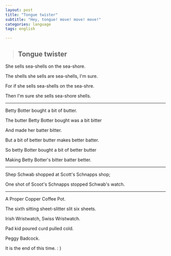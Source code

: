 ```yaml
---
layout: post
title: "Tongue twister"
subtitle: "Hey, tongue! move! move! move!"
categories: language
tags: english

---
```


> ## Tongue twister

She sells sea-shells on the sea-shore.

The shells she sells are sea-shells, I'm sure.

For if she sells sea-shells on the sea-shre.

Then I'm sure she sells sea-shore shells.



------



Betty Botter bought a bit of butter.

The butter Betty Botter bought was a bit bitter

And made her batter bitter.

But a bit of better butter makes better batter.

So betty Botter bought a bit of better butter

Making Betty Botter's bitter batter better.



------



Shep Schwab shopped at Scott's Schnapps shop;

One shot of Scoot's Schnapps stopped Schwab's watch.



------



A Proper Copper Coffee Pot.

The sixth sitting sheet-slitter slit six sheets.

Irish Wristwatch, Swiss Wristwatch.

Pad kid poured curd pulled cold.

Peggy Badcock.



It is the end of this time. : )

